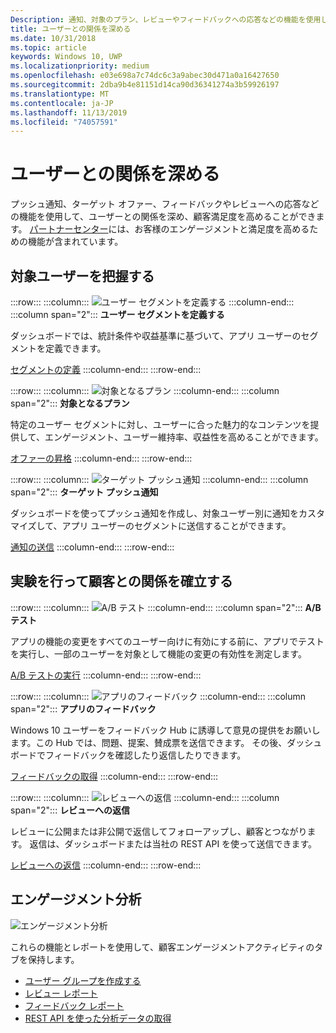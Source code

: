 ```yaml
---
Description: 通知、対象のプラン、レビューやフィードバックへの応答などの機能を使用して、ユーザーとの関係を深め、顧客満足度を高めることができます。
title: ユーザーとの関係を深める
ms.date: 10/31/2018
ms.topic: article
keywords: Windows 10, UWP
ms.localizationpriority: medium
ms.openlocfilehash: e03e698a7c74dc6c3a9abec30d471a0a16427650
ms.sourcegitcommit: 2dba9b4e81151d14ca90d36341274a3b59926197
ms.translationtype: MT
ms.contentlocale: ja-JP
ms.lasthandoff: 11/13/2019
ms.locfileid: "74057591"
---
```

# <a name="engage-with-your-customers"></a>ユーザーとの関係を深める

プッシュ通知、ターゲット オファー、フィードバックやレビューへの応答などの機能を使用して、ユーザーとの関係を深め、顧客満足度を高めることができます。 [パートナーセンター](https://partner.microsoft.com/dashboard)には、お客様のエンゲージメントと満足度を高めるための機能が含まれています。

## <a name="understand-your-audience"></a>対象ユーザーを把握する

:::row:::
    :::column:::
        ![ユーザー セグメントを定義する](images/engage-pie-chart.png)
    :::column-end:::
    :::column span="2":::
**ユーザー セグメントを定義する**

ダッシュボードでは、統計条件や収益基準に基づいて、アプリ ユーザーのセグメントを定義できます。 

[セグメントの定義](create-customer-segments.md)
    :::column-end:::
:::row-end:::

:::row:::
    :::column:::
        ![対象となるプラン](images/engage-phone-truck.png)
    :::column-end:::
    :::column span="2":::
**対象となるプラン**

特定のユーザー セグメントに対し、ユーザーに合った魅力的なコンテンツを提供して、エンゲージメント、ユーザー維持率、収益性を高めることができます。

[オファーの昇格](use-targeted-offers-to-maximize-engagement-and-conversions.md)
    :::column-end:::
:::row-end:::

:::row:::
    :::column:::
        ![ターゲット プッシュ通知](images/engage-push-notifications.png)
    :::column-end:::
    :::column span="2":::
**ターゲット プッシュ通知**

ダッシュボードを使ってプッシュ通知を作成し、対象ユーザー別に通知をカスタマイズして、アプリ ユーザーのセグメントに送信することができます。

[通知の送信](send-push-notifications-to-your-apps-customers.md)
    :::column-end:::
:::row-end:::

## <a name="run-experiments-and-connect-with-customers"></a>実験を行って顧客との関係を確立する

:::row:::
    :::column:::
        ![A/B テスト](images/engage-start-menu.png)
    :::column-end:::
    :::column span="2":::
**A/B テスト**

アプリの機能の変更をすべてのユーザー向けに有効にする前に、アプリでテストを実行し、一部のユーザーを対象として機能の変更の有効性を測定します。

[A/B テストの実行](../monetize/run-app-experiments-with-a-b-testing.md)
    :::column-end:::
:::row-end:::

:::row:::
    :::column:::
        ![アプリのフィードバック](images/engage-feedback.png)
    :::column-end:::
    :::column span="2":::
**アプリのフィードバック**

Windows 10 ユーザーをフィードバック Hub に誘導して意見の提供をお願いします。この Hub では、問題、提案、賛成票を送信できます。 その後、ダッシュボードでフィードバックを確認したり返信したりできます。

[フィードバックの取得](respond-to-customer-feedback.md)
    :::column-end:::
:::row-end:::

:::row:::
    :::column:::
        ![レビューへの返信](images/ads-community-campaign.png)
    :::column-end:::
    :::column span="2":::
**レビューへの返信**

レビューに公開または非公開で返信してフォローアップし、顧客とつながります。 返信は、ダッシュボードまたは当社の REST API を使って送信できます。

[レビューへの返信](respond-to-customer-reviews.md)
    :::column-end:::
:::row-end:::

## <a name="engagement-analytics"></a>エンゲージメント分析

![エンゲージメント分析](images/engage-analytics.png)

これらの機能とレポートを使用して、顧客エンゲージメントアクティビティのタブを保持します。

- [ユーザー グループを作成する](create-customer-groups.md)
- [レビュー レポート](reviews-report.md)
- [フィードバック レポート](feedback-report.md)
- [REST API を使った分析データの取得](../monetize/access-analytics-data-using-windows-store-services.md)